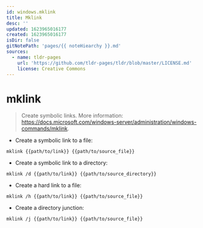 ```yaml
---
id: windows.mklink
title: Mklink
desc: ''
updated: 1623965016177
created: 1623965016177
isDir: false
gitNotePath: 'pages/{{ noteHiearchy }}.md'
sources:
  - name: tldr-pages
    url: 'https://github.com/tldr-pages/tldr/blob/master/LICENSE.md'
    license: Creative Commons
---
```

# mklink

> Create symbolic links.
> More information: <https://docs.microsoft.com/windows-server/administration/windows-commands/mklink>.

- Create a symbolic link to a file:

`mklink {{path/to/link}} {{path/to/source_file}}`

- Create a symbolic link to a directory:

`mklink /d {{path/to/link}} {{path/to/source_directory}}`

- Create a hard link to a file:

`mklink /h {{path/to/link}} {{path/to/source_file}}`

- Create a directory junction:

`mklink /j {{path/to/link}} {{path/to/source_file}}`


